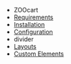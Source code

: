 - ZOOcart
- [Requirements](ZOOcart/requirements.md)
- [Installation](ZOOcart/installation.md)
- [Configuration](ZOOcart/configuration.md)
- divider
- [Layouts](ZOOcart/layouts_setup.md)
- [Custom Elements](ZOOcart/custom_elements.md)
